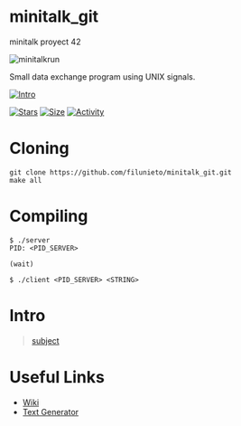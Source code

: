 # minitalk_git
minitalk proyect 42


![minitalkrun](https://user-images.githubusercontent.com/52823519/124266232-aa4ea400-db71-11eb-908a-e1d2009d288d.gif)

Small data exchange program using UNIX signals.
 
 [![Intro](https://img.shields.io/badge/Cursus-Minitalk-success?style=for-the-badge&logo=42)](https://github.com/filunieto/minitalk_git)
 
 [![Stars](https://img.shields.io/github/stars/filunieto/minitalk_git?color=ffff00&label=Stars&logo=Stars&style=?style=flat)](https://github.com/filunieto/minitalk_git)
 [![Size](https://img.shields.io/github/repo-size/filunieto/minitalk_git?color=blue&label=Size&logo=Size&style=?style=flat)](https://github.com/filunieto/minitalk_git)
 [![Activity](https://img.shields.io/github/last-commit/filunieto/minitalk_git?color=red&label=Last%20Commit&style=flat)](https://github.com/filunieto/minitalk_git)

# Cloning

 ```
 git clone https://github.com/filunieto/minitalk_git.git
 make all
 ```
 
 # Compiling
 
 ```
 $ ./server
 PID: <PID_SERVER>
 
 (wait)
 ```

 ```
 $ ./client <PID_SERVER> <STRING>
 ```

# Intro
 > [subject](https://github.com/atorys/Minitalk/blob/master/en.subject.pdf)

# Useful Links

 * [Wiki](https://github.com/filunieto/minitalk_git/wiki)
 * [Text Generator](http://www.dummytextgenerator.com/#jump)
